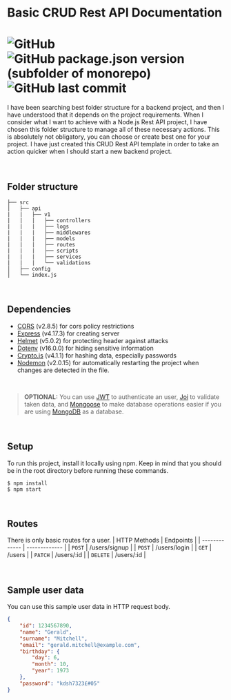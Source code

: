 # Basic CRUD Rest API Documentation 
# ![GitHub](https://img.shields.io/github/license/tozlukozmos/basic-crud-rest-api) ![GitHub package.json version (subfolder of monorepo)](https://img.shields.io/github/package-json/v/tozlukozmos/basic-crud-rest-api?filename=package.json) ![GitHub last commit](https://img.shields.io/github/last-commit/tozlukozmos/basic-crud-rest-api)
I have been searching best folder structure for a backend project, and then I have understood that it depends on the project requirements. When I consider what I want to achieve with a Node.js Rest API project, I have chosen this folder structure to manage all of these necessary actions. This is absolutely not obligatory, you can choose or create best one for your project. I have just created this CRUD Rest API template in order to take an action quicker when I should start a new backend project.

<br/>

## Folder structure
```
├── src
│   ├── api
|   |   ├── v1
|   |   |   ├── controllers
|   |   |   ├── logs
|   |   |   ├── middlewares
|   |   |   ├── models
|   |   |   ├── routes
|   |   |   ├── scripts
|   |   |   ├── services
|   |   |   └── validations
│   ├── config
│   └── index.js
```

<br/>

## Dependencies
* [CORS](https://www.npmjs.com/package/cors)
(v2.8.5) for cors policy restrictions
* [Express](https://www.npmjs.com/package/express)
(v4.17.3) for creating server
* [Helmet](https://www.npmjs.com/package/helmet)
(v5.0.2) for protecting header against attacks
* [Dotenv](https://www.npmjs.com/package/dotenv)
(v16.0.0) for hiding sensitive information
* [Crypto.js](https://www.npmjs.com/package/crypto-js)
(v4.1.1) for hashing data, especially passwords
* [Nodemon](https://www.npmjs.com/package/nodemon)
(v2.0.15) for automatically restarting the project when changes are detected in the file.

<br/>

> **OPTIONAL:** You can use [JWT](https://www.npmjs.com/package/jsonwebtoken) to authenticate an user, [Joi](https://joi.dev/) to validate taken data, and [Mongoose](https://www.npmjs.com/package/mongoose) to make database operations easier if you are using [MongoDB](https://www.mongodb.com/) as a database.

<br/>

## Setup
To run this project, install it locally using npm. Keep in mind that you should be in the root directory before running these commands.
```
$ npm install
$ npm start
```

<br/>

## Routes
There is only basic routes for a user.
| HTTP Methods  | Endpoints     |
| ------------- | ------------- | 
| `POST`        | /users/signup | 
| `POST`        | /users/login  | 
| `GET`         | /users        | 
| `PATCH`       | /users/:id    | 
| `DELETE`      | /users/:id    | 

<br/>

## Sample user data
You can use this sample user data in HTTP request body.
```json
{
    "id": 1234567890,
    "name": "Gerald",
    "surname": "Mitchell",
    "email": "gerald.mitchell@example.com",
    "birthday": {
        "day": 6,
        "month": 10,
        "year": 1973
    },
    "password": "kdsh7323£#05"
}
```
